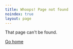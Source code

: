 ```yaml
---
title: Whoops! Page not found
noindex: true
layout: page
---
```


That page can't be found.

[Go home](/)